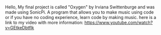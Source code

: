 Hello, 
My final project is called "Oxygen" by Irviana Swittenburge and was made using SonicPi. A program that allows you to make music using code or if you have no coding experience, learn code by making music. 
here is a link to my video with more information:
https://www.youtube.com/watch?v=GEtkeDbtflk
